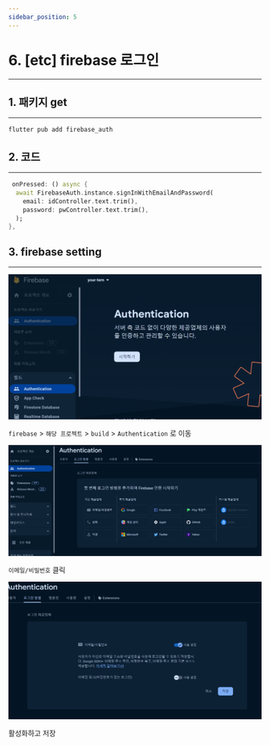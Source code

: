 ```yaml
---
sidebar_position: 5
---
```


# 6. [etc] firebase 로그인
---

## 1. 패키지 get
---

```bash
flutter pub add firebase_auth
```

## 2. 코드
---

```dart
 onPressed: () async {
  await FirebaseAuth.instance.signInWithEmailAndPassword(
    email: idController.text.trim(),
    password: pwController.text.trim(),
  );
},
```

## 3. firebase setting
---

![alt text](./img/5/image.png)

`firebase` > `해당 프로젝트` > `build` > `Authentication` 로 이동

![alt text](./img/5/image1.png)

`이메일/비밀번호` 클릭

![alt text](./img/5/image2.png)

활성화하고 저장



